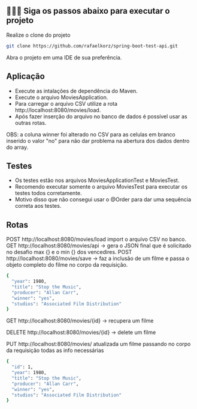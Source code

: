 
## 👨🏻‍💻 Siga os passos abaixo para executar o projeto

Realize o clone do projeto 

```bash
git clone https://github.com/rafaelkorz/spring-boot-test-api.git
```

Abra o projeto em uma IDE de sua preferência.

## Aplicação

- Execute as intalações de dependência do Maven.
- Execute o arquivo MoviesApplication.
- Para carregar o arquivo CSV utilize a rota http://localhost:8080/movies/load.
- Após fazer inserção do arquivo no banco de dados é possível usar as outras rotas.

OBS: a coluna winner foi alterado no CSV para as celulas em branco inserido o valor "no" para não dar problema na abertura dos dados dentro do array.


## Testes

- Os testes estão nos arquivos MoviesApplicationTest e MoviesTest.
- Recomendo executar somente o arquivo MoviesTest para executar os testes todos corretamente.
- Motivo disso que não consegui usar o @Order para dar uma sequência correta aos testes.

## Rotas
POST http://localhost:8080/movies/load import o arquivo CSV no banco.
GET http://localhost:8080/movies/api -> gera o JSON final que é solicitado no desafio max {} e o min {} dos vencedires.
POST http://localhost:8080/movies/save -> faz a inclusão de um filme e passa o objeto completo do filme no corpo da requisição.
```bash
{
  "year": 1980,
  "title": "Stop the Music",
  "producer": "Allan Carr",
  "winner": "yes",
  "studios": "Associated Film Distribution"
}
```

GET http://localhost:8080/movies/{id} ->  recupera um filme

DELETE http://localhost:8080/movies/{id} -> delete um filme

PUT http://localhost:8080/movies/ atualizada um filme passando no corpo da requisição todas as info necessárias
```bash
{
  "id": 1,
  "year": 1980,
  "title": "Stop the Music",
  "producer": "Allan Carr",
  "winner": "yes",
  "studios": "Associated Film Distribution"
}
```




